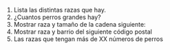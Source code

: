 1. Lista las distintas razas que hay.
2. ¿Cuantos perros grandes hay?
3. Mostrar raza y tamaño de la cadena siguiente:
4. Mostrar raza y barrio del siguiente código postal
5. Las razas que tengan más de XX números de perros
